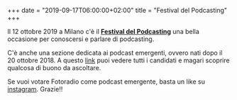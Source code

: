 +++
date = "2019-09-17T06:00:00+02:00"
title = "Festival del Podcasting"
+++

Il 12 ottobre 2019 a Milano c'è il <a target="blank" href="https://festivaldelpodcasting.it/">**Festival del Podcasting**</a> una bella occasione per conoscersi e parlare di podcasting.

C'è anche una sezione dedicata ai podcast emergenti, ovvero nati dopo il 20 ottobre 2018. A questo <a target="blank" href="https://festivaldelpodcasting.it/podcast-emergenti/">link</a> puoi vedere tutti i candidati e magari scoprire qualcosa di buono da ascoltare.

Se vuoi votare Fotoradio come podcast emergente, basta un like su <a target="blank" href="https://www.instagram.com/p/B2ZqVF3i0GI/">instagram</a>. Grazie!!
